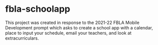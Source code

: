 # fbla-schoolapp
This project was created in response to the 2021-22 FBLA Mobile Development prompt which asks to create a school app with a calendar, place to input your schedule, email your teachers, and look at extracurriculars. 
